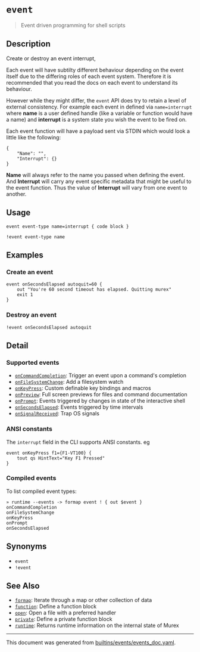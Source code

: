 # `event`

> Event driven programming for shell scripts

## Description

Create or destroy an event interrupt,

Each event will have subtilty different behaviour depending on the event itself
due to the differing roles of each event system. Therefore it is recommended
that you read the docs on each event to understand its behaviour.

However while they might differ, the `event` API does try to retain a level of
external consistency. For example each event in defined via `name=interrupt`
where **name** is a user defined handle (like a variable or function would have
a name) and **interrupt** is a system state you wish the event to be fired on.

Each event function will have a payload sent via STDIN which would look a
little like the following:

```
{
    "Name": "",
    "Interrupt": {}
}
```

**Name** will always refer to the name you passed when defining the event. And
**Interrupt** will carry any event specific metadata that might be useful to
the event function. Thus the value of **Interrupt** will vary from one event to
another.

## Usage

```
event event-type name=interrupt { code block }

!event event-type name
```

## Examples

### Create an event

```
event onSecondsElapsed autoquit=60 {
    out "You're 60 second timeout has elapsed. Quitting murex"
    exit 1
}
```

### Destroy an event

```
!event onSecondsElapsed autoquit
```

## Detail

### Supported events

* [`onCommandCompletion`](../events/oncommandcompletion.md):
  Trigger an event upon a command's completion
* [`onFileSystemChange`](../events/onfilesystemchange.md):
  Add a filesystem watch
* [`onKeyPress`](../events/onkeypress.md):
  Custom definable key bindings and macros
* [`onPreview`](../events/onpreview.md):
  Full screen previews for files and command documentation
* [`onPrompt`](../events/onprompt.md):
  Events triggered by changes in state of the interactive shell
* [`onSecondsElapsed`](../events/onsecondselapsed.md):
  Events triggered by time intervals
* [`onSignalReceived`](../events/onsignalreceived.md):
  Trap OS signals

### ANSI constants

The `interrupt` field in the CLI supports ANSI constants. eg

```
event onKeyPress f1={F1-VT100} {
    tout qs HintText="Key F1 Pressed"
}
```

### Compiled events

To list compiled event types:

```
» runtime --events -> formap event ! { out $event }
onCommandCompletion
onFileSystemChange
onKeyPress
onPrompt
onSecondsElapsed
```

## Synonyms

* `event`
* `!event`


## See Also

* [`formap`](../commands/formap.md):
  Iterate through a map or other collection of data
* [`function`](../commands/function.md):
  Define a function block
* [`open`](../commands/open.md):
  Open a file with a preferred handler
* [`private`](../commands/private.md):
  Define a private function block
* [`runtime`](../commands/runtime.md):
  Returns runtime information on the internal state of Murex

<hr/>

This document was generated from [builtins/events/events_doc.yaml](https://github.com/lmorg/murex/blob/master/builtins/events/events_doc.yaml).